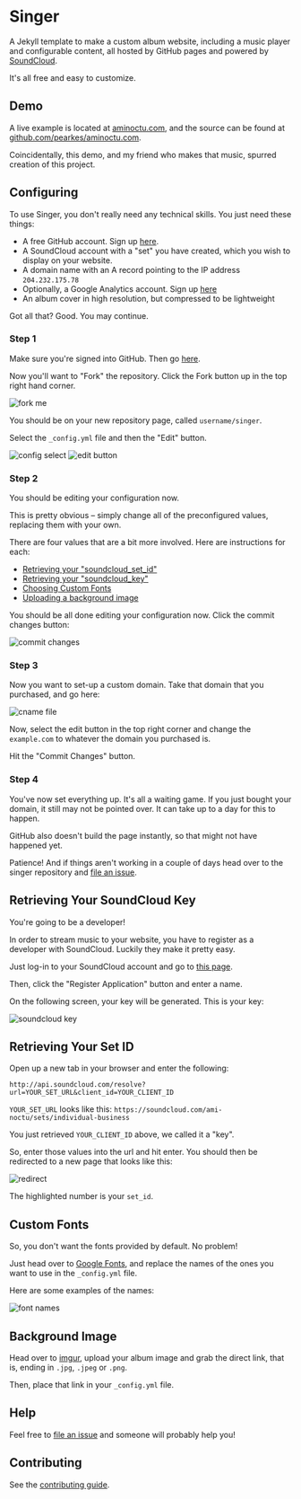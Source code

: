 # Singer

A Jekyll template to make a custom album website, including a music
player and configurable content, all hosted by GitHub pages and powered
by <a href="https://soundcloud.com">SoundCloud</a>.

It's all free and easy to customize.

## Demo

A live example is located at [aminoctu.com](http://aminoctu.com), and
the source can be found at [github.com/pearkes/aminoctu.com](https://github.com/pearkes/aminoctu.com).

Coincidentally, this demo, and my friend who makes that music, spurred
creation of this project.

## Configuring

To use Singer, you don't really need any technical skills. You just
need these things:

- A free GitHub account. Sign up [here](https://github.com/signup/free).
- A SoundCloud account with a "set" you have created, which you wish
to display on your website.
- A domain name with an A record pointing to the IP address `204.232.175.78`
- Optionally, a Google Analytics account. Sign up [here](http://www.google.com/analytics/)
- An album cover in high resolution, but compressed to be lightweight

Got all that? Good. You may continue.

### Step 1

Make sure you're signed into GitHub. Then go [here](https://github.com/pearkes/singer).

Now you'll want to "Fork" the repository. Click the Fork button up in the
top right hand corner.

![fork me](https://dl.dropboxusercontent.com/s/yry2vutph91x1u2/2013-09-07%20at%202.36%20PM.png)

You should be on your new repository page, called `username/singer`.

Select the `_config.yml` file and then the "Edit" button.

![config select](https://dl.dropboxusercontent.com/s/2plmm7lbmzbcd5i/2013-09-07%20at%202.37%20PM.png)
![edit button](https://dl.dropboxusercontent.com/s/06c24dq4gz94uaj/2013-09-07%20at%202.38%20PM.png)

### Step 2

You should be editing your configuration now.

This is pretty obvious – simply change all of the preconfigured values,
replacing them with your own.

There are four values that are a bit more involved. Here are instructions for each:

- [Retrieving your "soundcloud_set_id"](#retrieving-your-set-id)
- [Retrieving your "soundcloud_key"](#retrieving-your-soundcloud-key)
- [Choosing Custom Fonts](#custom-fonts)
- [Uploading a background image](#background-image)

You should be all done editing your configuration now. Click the commit
changes button:

![commit changes](https://dl.dropboxusercontent.com/s/m0cz8oooe4loy8l/2013-09-07%20at%202.34%20PM%20%281%29.png)

### Step 3

Now you want to set-up a custom domain. Take that domain that you purchased,
and go here:

![cname file](https://dl.dropboxusercontent.com/s/1d4lxg4jy0cabed/2013-09-07%20at%202.35%20PM.png)

Now, select the edit button in the top right corner and change the `example.com`
to whatever the domain you purchased is.

Hit the "Commit Changes" button.

### Step 4

You've now set everything up. It's all a waiting game. If you just bought
your domain, it still may not be pointed over. It can take up to a day
for this to happen.

GitHub also doesn't build the page instantly, so that might not have
happened yet.

Patience! And if things aren't working in a couple of days head over to
the singer repository and [file an issue](https://github.com/pearkes/singer/issues/new).

## Retrieving Your SoundCloud Key

You're going to be a developer!

In order to stream music to your website, you have to register as a developer
with SoundCloud. Luckily they make it pretty easy.

Just log-in to your SoundCloud account and go to [this page](http://soundcloud.com/you/apps).

Then, click the "Register Application" button and enter a name.

On the following screen, your key will be generated. This is your key:

![soundcloud key](https://dl.dropboxusercontent.com/s/4kt49wk88lswtt6/2013-09-07%20at%202.27%20PM.png)

## Retrieving Your Set ID

Open up a new tab in your browser and enter the following:

    http://api.soundcloud.com/resolve?url=YOUR_SET_URL&client_id=YOUR_CLIENT_ID

`YOUR_SET_URL` looks like this: `https://soundcloud.com/ami-noctu/sets/individual-business`

You just retrieved `YOUR_CLIENT_ID` above, we called it a "key".

So, enter those values into the url and hit enter. You should then be
redirected to a new page that looks like this:

![redirect](https://dl.dropboxusercontent.com/s/4n35a4pqeigdf47/2013-09-07%20at%202.30%20PM.png)

The highlighted number is your `set_id`.

## Custom Fonts

So, you don't want the fonts provided by default. No problem!

Just head over to [Google Fonts](http://www.google.com/fonts), and replace
the names of the ones you want to use in the `_config.yml` file.

Here are some examples of the names:

![font names](https://dl.dropboxusercontent.com/s/ec0s9k3pkxmv2zy/2013-09-07%20at%202.40%20PM.png)

## Background Image

Head over to [imgur](http://imgur.com/), upload your album image and
grab the direct link, that is, ending in `.jpg`, `.jpeg` or `.png`.

Then, place that link in your `_config.yml` file.

## Help

Feel free to [file an issue](https://github.com/pearkes/singer/issues/new)
and someone will probably help you!

## Contributing

See the [contributing guide](CONTRIBUTING.md).
